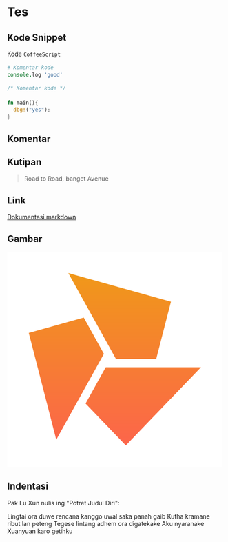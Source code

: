 [Markdown 全局注释]:#

# Tes

## Kode Snippet

Kode `CoffeeScript`

```coffee
# Komentar kode
console.log 'good'


```

```rust
/* Komentar kode */

fn main(){
  dbg!("yes");
}
```

## Komentar

<!-- HTML 注释 --> 

<!-- 多行注释 --> 

## Kutipan

> Road to Road, banget Avenue

## Link

[Dokumentasi markdown](https://github.com/xxai-art/xxai-art-md)

## Gambar

![xxAI.Identitas Merek Seni](https://raw.githubusercontent.com/xxai-art/web/main/file/svg/logo.svg)

## Indentasi

Pak Lu Xun nulis ing "Potret Judul Diri":

  Lingtai ora duwe rencana kanggo uwal saka panah gaib
  Kutha kramane ribut lan peteng
  Tegese lintang adhem ora digatekake
  Aku nyaranake Xuanyuan karo getihku


